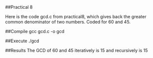 ##Practical 8

Here is the code gcd.c from practical8, which gives back the greater common denominator of two numbers. Coded for 60 and 45.

##Compile
gcc gcd.c -o gcd

##Execute
./gcd

##Results
The GCD of 60 and 45 iteratively is 15 and recursively is 15

